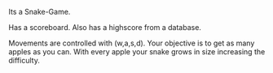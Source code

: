 Its a Snake-Game.

Has a scoreboard.
Also has a highscore from a database.

Movements are controlled with (w,a,s,d).
Your objective is to get as many apples as you can.
With every apple your snake grows in size increasing the difficulty.